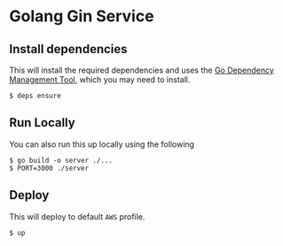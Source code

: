 
# Golang Gin Service


## Install dependencies

This will install the required dependencies and uses the [Go Dependency Management Tool](https://github.com/golang/dep),
which you may need to install.

```
$ deps ensure
```

## Run Locally

You can also run this up locally using the following

```
$ go build -o server ./...
$ PORT=3000 ./server
```

## Deploy

This will deploy to default `AWS` profile.

```
$ up
```
